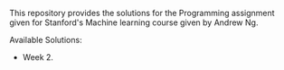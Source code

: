 This repository provides the solutions for the Programming assignment given for Stanford's Machine learning course given by Andrew Ng.

Available Solutions:
- Week 2.

